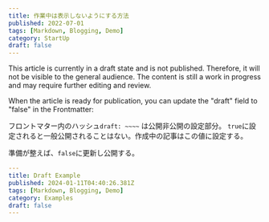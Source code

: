 ```yaml
---
title: 作業中は表示しないようにする方法
published: 2022-07-01
tags: [Markdown, Blogging, Demo]
category: StartUp
draft: false
---
```


This article is currently in a draft state and is not published. Therefore, it will not be visible to the general audience. The content is still a work in progress and may require further editing and review.

When the article is ready for publication, you can update the "draft" field to "false" in the Frontmatter:

フロントマター内のハッシュ`draft: ~~~~` は公開非公開の設定部分。
`true`に設定されると一般公開されることはない。作成中の記事はこの値に設定する。

準備が整えば、`false`に更新し公開する。

```yaml
---
title: Draft Example
published: 2024-01-11T04:40:26.381Z
tags: [Markdown, Blogging, Demo]
category: Examples
draft: false
---
```
